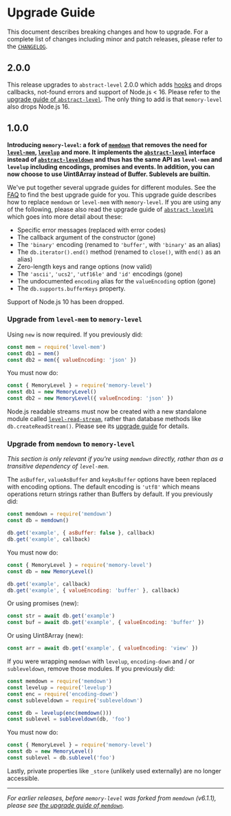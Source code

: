 # Upgrade Guide

This document describes breaking changes and how to upgrade. For a complete list of changes including minor and patch releases, please refer to the [`CHANGELOG`](CHANGELOG.md).

## 2.0.0

This release upgrades to `abstract-level` 2.0.0 which adds [hooks](https://github.com/Level/abstract-level#hooks) and drops callbacks, not-found errors and support of Node.js < 16. Please refer to the [upgrade guide of `abstract-level`](https://github.com/Level/abstract-level/blob/v2.0.0/UPGRADING.md). The only thing to add is that `memory-level` also drops Node.js 16.

## 1.0.0

**Introducing `memory-level`: a fork of [`memdown`](https://github.com/Level/memdown) that removes the need for [`level-mem`](https://github.com/Level/mem), [`levelup`](https://github.com/Level/levelup) and more. It implements the [`abstract-level`](https://github.com/Level/abstract-level) interface instead of [`abstract-leveldown`](https://github.com/Level/abstract-leveldown) and thus has the same API as `level-mem` and `levelup` including encodings, promises and events. In addition, you can now choose to use Uint8Array instead of Buffer. Sublevels are builtin.**

We've put together several upgrade guides for different modules. See the [FAQ](https://github.com/Level/community#faq) to find the best upgrade guide for you. This upgrade guide describes how to replace `memdown` or `level-mem` with `memory-level`. If you are using any of the following, please also read the upgrade guide of [`abstract-level@1`](https://github.com/Level/abstract-level/blob/main/UPGRADING.md#100) which goes into more detail about these:

- Specific error messages (replaced with error codes)
- The callback argument of the constructor (gone)
- The `'binary'` encoding (renamed to `'buffer'`, with `'binary'` as an alias)
- The `db.iterator().end()` method (renamed to `close()`, with `end()` as an alias)
- Zero-length keys and range options (now valid)
- The `'ascii'`, `'ucs2'`, `'utf16le'` and `'id'` encodings (gone)
- The undocumented `encoding` alias for the `valueEncoding` option (gone)
- The `db.supports.bufferKeys` property.

Support of Node.js 10 has been dropped.

### Upgrade from `level-mem` to `memory-level`

Using `new` is now required. If you previously did:

```js
const mem = require('level-mem')
const db1 = mem()
const db2 = mem({ valueEncoding: 'json' })
```

You must now do:

```js
const { MemoryLevel } = require('memory-level')
const db1 = new MemoryLevel()
const db2 = new MemoryLevel({ valueEncoding: 'json' })
```

Node.js readable streams must now be created with a new standalone module called [`level-read-stream`](https://github.com/Level/read-stream), rather than database methods like `db.createReadStream()`. Please see its [upgrade guide](https://github.com/Level/read-stream/blob/main/UPGRADING.md#100) for details.

### Upgrade from `memdown` to `memory-level`

_This section is only relevant if you're using `memdown` directly, rather than as a transitive dependency of `level-mem`._

The `asBuffer`, `valueAsBuffer` and `keyAsBuffer` options have been replaced with encoding options. The default encoding is `'utf8'` which means operations return strings rather than Buffers by default. If you previously did:

```js
const memdown = require('memdown')
const db = memdown()

db.get('example', { asBuffer: false }, callback)
db.get('example', callback)
```

You must now do:

```js
const { MemoryLevel } = require('memory-level')
const db = new MemoryLevel()

db.get('example', callback)
db.get('example', { valueEncoding: 'buffer' }, callback)
```

Or using promises (new):

```js
const str = await db.get('example')
const buf = await db.get('example', { valueEncoding: 'buffer' })
```

Or using Uint8Array (new):

```js
const arr = await db.get('example', { valueEncoding: 'view' })
```

If you were wrapping `memdown` with `levelup`, `encoding-down` and / or `subleveldown`, remove those modules. If you previously did:

```js
const memdown = require('memdown')
const levelup = require('levelup')
const enc = require('encoding-down')
const subleveldown = require('subleveldown')

const db = levelup(enc(memdown()))
const sublevel = subleveldown(db, 'foo')
```

You must now do:

```js
const { MemoryLevel } = require('memory-level')
const db = new MemoryLevel()
const sublevel = db.sublevel('foo')
```

Lastly, private properties like `_store` (unlikely used externally) are no longer accessible.

---

_For earlier releases, before `memory-level` was forked from `memdown` (v6.1.1), please see [the upgrade guide of `memdown`](https://github.com/Level/memdown/blob/HEAD/UPGRADING.md)._
